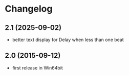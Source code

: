 # Changelog


## 2.1 (2025-09-02)
- better text display for Delay when less than one beat

## 2.0 (2015-09-12)
- first release in Win64bit
